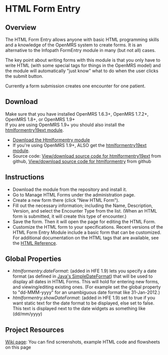 HTML Form Entry
=========

Overview
--------

The HTML Form Entry allows anyone with basic HTML programming skills and a knowledge of the
OpenMRS system to create forms. It is an alternative to the Infopath
FormEntry module in many (but not all) cases.

The key point about writing forms with this module is that you only have
to write HTML (with some special tags for things in the OpenMRS model)
and the module will automatically "just know" what to do when the user
clicks the submit button.

Currently a form submission creates one encounter for one patient.


Download
----------

Make sure that you have installed OpenMRS 1.6.3+, OpenMRS 1.7.2+, OpenMRS 1.8+, or OpenMRS 1.9+<br>
If you are using OpenMRS 1.9+ you should also install the [htmlformentry19ext module][].

+ [Download the Htmlformentry module][]
+ If you're using OpenMRS 1.9+, ALSO get the [htmlformentry19ext module][].
+ Source code: [View/download source code for htmlformentry19ext][] from github, [View/download source code for htmlformentry][] from github


Instructions
---------

+ Download the module from the repository and install it.
+ Go to Manage HTML Forms under the administration page.
+ Create a new form there (click "New HTML Form").
+ Fill out the necessary information; including the Name, Description, Version, and select the Encounter Type from the list.  (When an HTML form is submitted, it will create this type of encounter.)
+ Save the form.  Then it will open the page for editing the HTML Form.
+ Customize the HTML form to your specifications. Recent versions of the HTML Form Entry Module include a basic form that can be customized. For additional documentation on the HTML tags that are available, see the [HTML Reference][].


Global Properties
----------------

+ *htmlformentry.dateFormat*: (added in HFE 1.9) lets you specify a date format (as defined in [Java's SimpleDateFormat][]) that will be used to display all dates in HTML Forms. This will hold for entering new forms, and viewing/editing existing ones. (For example set the global property to "dd-MMM-yyyy" for an unambiguous date format like 31-Jan-2012.)
+ *htmlformentry.showDateFormat*: (added in HFE 1.9) set to true if you want static text for the date format to be displayed, else set to false. This text is displayed next to the date widgets as something like (dd/mm/yyyy)

Project Resources
---------

[Wiki page][]: You can find screenshots, example HTML code and flowsheets on this page

[HTML Form Entry Module]: https://wiki.openmrs.org/display/docs/HTML+Form+Entry+Module
[htmlformentry19ext]: https://github.com/OpenMRS/openmrs-module-htmlformentry19ext
[View/download source code for htmlformentry19ext]: https://github.com/OpenMRS/openmrs-module-htmlformentry19ext
[View/download source code for htmlformentry]: https://github.com/OpenMRS/openmrs-module-htmlformentry
[htmlformentry19ext module]: https://modules.openmrs.org/#/show/htmlformentry19ext
[Download the Htmlformentry module]: http://modules.openmrs.org/modules/view.jsp?module=htmlformentry
[HTML Reference]: http://archive.openmrs.org/wiki/HTML_Form_Entry_Module_HTML_Reference
[Wiki page]: https://wiki.openmrs.org/display/docs/HTML+Form+Entry+Module
[Java's SimpleDateFormat]: http://docs.oracle.com/javase/6/docs/api/java/text/SimpleDateFormat.html
